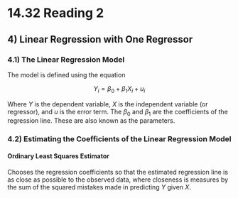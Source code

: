 # 14.32 Reading 2

## 4) Linear Regression with One Regressor

### 4.1) The Linear Regression Model

The model is defined using the equation

$$ Y_i = \beta_0 + \beta_1 X_i + u_i $$

Where $Y$ is the dependent variable, $X$ is the independent variable (or
regressor), and $u$ is the error term. The $\beta_0$ and $\beta_1$ are the
coefficients of the regression line. These are also known as the parameters.

### 4.2) Estimating the Coefficients of the Linear Regression Model

#### Ordinary Least Squares Estimator

Chooses the regression coefficients so that the estimated regression line is
as close as possible to the observed data, where closeness is measures by the
sum of the squared mistakes made in predicting $Y$ given $X$.

